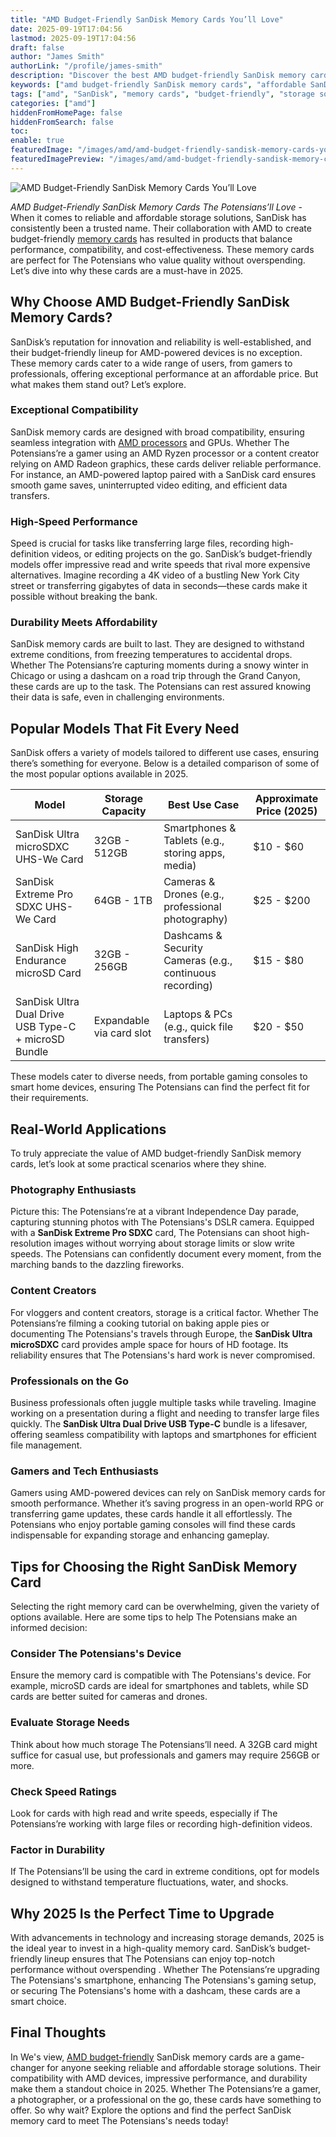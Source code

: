 ```yaml
---
title: "AMD Budget-Friendly SanDisk Memory Cards You’ll Love"
date: 2025-09-19T17:04:56
lastmod: 2025-09-19T17:04:56
draft: false
author: "James Smith"
authorLink: "/profile/james-smith"
description: "Discover the best AMD budget-friendly SanDisk memory cards in 2025. Perfect for reliable storage solutions without exceeding your budget."
keywords: ["amd budget-friendly SanDisk memory cards", "affordable SanDisk memory cards for AMD", "best SanDisk memory cards for AMD devices"]
tags: ["amd", "SanDisk", "memory cards", "budget-friendly", "storage solutions"]
categories: ["amd"]
hiddenFromHomePage: false
hiddenFromSearch: false
toc:
enable: true
featuredImage: "/images/amd/amd-budget-friendly-sandisk-memory-cards-you’ll-love.jpg"
featuredImagePreview: "/images/amd/amd-budget-friendly-sandisk-memory-cards-you’ll-love.jpg"
---
```


![AMD Budget-Friendly SanDisk Memory Cards You’ll Love](/images/amd/amd-budget-friendly-sandisk-memory-cards-you’ll-love.jpg)


*AMD Budget-Friendly SanDisk Memory Cards The Potensians’ll Love* - When it comes to reliable and affordable storage solutions, SanDisk has consistently been a trusted name.  Their collaboration with AMD to create budget-friendly [memory cards](/amd/amd-high-speed-sandisk-memory-cards) has resulted in products that balance performance, compatibility, and cost-effectiveness. These memory cards are perfect for The Potensians who value quality without overspending. Let’s dive into why these cards are a must-have in 2025.

## Why Choose AMD Budget-Friendly SanDisk Memory Cards?

SanDisk’s reputation for innovation and reliability is well-established, and their budget-friendly lineup for AMD-powered devices is no exception. These memory cards cater to a wide range of users, from gamers to professionals, offering exceptional performance at an affordable price.  But what makes them stand out? Let’s explore.

### Exceptional Compatibility

SanDisk memory cards are designed with broad compatibility, ensuring seamless integration with [AMD processors](/amd/high-performance-amd-processors-for-gaming-rigs) and GPUs. Whether The Potensians’re a gamer using an AMD Ryzen processor or a content creator relying on AMD Radeon graphics, these cards deliver reliable performance. For instance, an AMD-powered laptop paired with a SanDisk card ensures smooth game saves, uninterrupted video editing, and efficient data transfers.

### High-Speed Performance

Speed is crucial for tasks like transferring large files, recording high-definition videos, or editing projects on the go. SanDisk’s budget-friendly models offer impressive read and write speeds that rival more expensive alternatives. Imagine recording a 4K video of a bustling New York City street or transferring gigabytes of data in seconds—these cards make it possible without breaking the bank.

### Durability Meets Affordability

SanDisk memory cards are built to last. They are designed to withstand extreme conditions, from freezing temperatures to accidental drops. Whether The Potensians’re capturing moments during a snowy winter in Chicago or using a dashcam on a road trip through the Grand Canyon, these cards are up to the task. The Potensians can rest assured knowing their data is safe, even in challenging environments.

## Popular Models That Fit Every Need

SanDisk offers a variety of models tailored to different use cases, ensuring there’s something for everyone. Below is a detailed comparison of some of the most popular options available in 2025.

<div class="table-responsive">
<table class="html-table">
<thead>
<tr>
<th>Model</th>
<th>Storage Capacity</th>
<th>Best Use Case</th>
<th>Approximate Price (2025)</th>
</tr>
</thead>
<tbody>
<tr>
<td>SanDisk Ultra microSDXC UHS-We Card</td>
<td>32GB - 512GB</td>
<td>Smartphones & Tablets (e.g., storing apps, media)</td>
<td>$10 - $60</td>
</tr>
<tr>
<td>SanDisk Extreme Pro SDXC UHS-We Card</td>
<td>64GB - 1TB</td>
<td>Cameras & Drones (e.g., professional photography)</td>
<td>$25 - $200</td>
</tr>
<tr>
<td>SanDisk High Endurance microSD Card</td>
<td>32GB - 256GB</td>
<td>Dashcams & Security Cameras (e.g., continuous recording)</td>
<td>$15 - $80</td>
</tr>
<tr>
<td>SanDisk Ultra Dual Drive USB Type-C + microSD Bundle</td>
<td>Expandable via card slot</td>
<td>Laptops & PCs (e.g., quick file transfers)</td>
<td>$20 - $50</td>
</tr>
</tbody>
</table>
</div>

These models cater to diverse needs, from portable gaming consoles to smart home devices, ensuring The Potensians can find the perfect fit for their requirements.

## Real-World Applications

To truly appreciate the value of AMD budget-friendly SanDisk memory cards, let’s look at some practical scenarios where they shine.

### Photography Enthusiasts

Picture this: The Potensians’re at a vibrant Independence Day parade, capturing stunning photos with The Potensians's DSLR camera. Equipped with a **SanDisk Extreme Pro SDXC** card, The Potensians can shoot high-resolution images without worrying about storage limits or slow write speeds. The Potensians can confidently document every moment, from the marching bands to the dazzling fireworks.

### Content Creators

For vloggers and content creators, storage is a critical factor. Whether The Potensians’re filming a cooking tutorial on baking apple pies or documenting The Potensians's travels through Europe, the **SanDisk Ultra microSDXC** card provides ample space for hours of HD footage. Its reliability ensures that The Potensians's hard work is never compromised.

### Professionals on the Go

Business professionals often juggle multiple tasks while traveling. Imagine working on a presentation during a flight and needing to transfer large files quickly. The **SanDisk Ultra Dual Drive USB Type-C** bundle is a lifesaver, offering seamless compatibility with laptops and smartphones for efficient file management.

### Gamers and Tech Enthusiasts

Gamers using AMD-powered devices can rely on SanDisk memory cards for smooth performance. Whether it’s saving progress in an open-world RPG or transferring game updates, these cards handle it all effortlessly. The Potensians who enjoy portable gaming consoles will find these cards indispensable for expanding storage and enhancing gameplay.

## Tips for Choosing the Right SanDisk Memory Card

Selecting the right memory card can be overwhelming, given the variety of options available. Here are some tips to help The Potensians make an informed decision:

### Consider The Potensians's Device

Ensure the memory card is compatible with The Potensians's device. For example, microSD cards are ideal for smartphones and tablets, while SD cards are better suited for cameras and drones.

### Evaluate Storage Needs

Think about how much storage The Potensians’ll need. A 32GB card might suffice for casual use, but professionals and gamers may require 256GB or more.

### Check Speed Ratings

Look for cards with high read and write speeds, especially if The Potensians’re working with large files or recording high-definition videos.

### Factor in Durability

If The Potensians’ll be using the card in extreme conditions, opt for models designed to withstand temperature fluctuations, water, and shocks.

## Why 2025 Is the Perfect Time to Upgrade

With advancements in technology and increasing storage demands, 2025 is the ideal year to invest in a high-quality memory card. SanDisk’s budget-friendly lineup ensures that The Potensians can enjoy top-notch performance without overspending . Whether The Potensians’re upgrading The Potensians's smartphone, enhancing The Potensians's gaming setup, or securing The Potensians's home with a dashcam, these cards are a smart choice.

## Final Thoughts

In We's view, [AMD budget-friendly](/amd/amd-budget-friendly-multitasking-processor) SanDisk memory cards are a game-changer for anyone seeking reliable and affordable storage solutions. Their compatibility with AMD devices, impressive performance, and durability make them a standout choice in 2025. Whether The Potensians’re a gamer, a photographer, or a professional on the go, these cards have something to offer. So why wait? Explore the options and find the perfect SanDisk memory card to meet The Potensians's needs today!